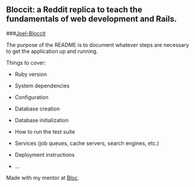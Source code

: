 ## Bloccit: a Reddit replica to teach the fundamentals of web development and Rails.

###[Joel-Bloccit](https://git.heroku.com/joel-bloccit.git)

The purpose of the README is to document whatever steps are necessary to get the
application up and running.

Things to cover:

* Ruby version

* System dependencies

* Configuration

* Database creation

* Database initialization

* How to run the test suite

* Services (job queues, cache servers, search engines, etc.)

* Deployment instructions

* ...

Made with my mentor at [Bloc](http://bloc.io).
